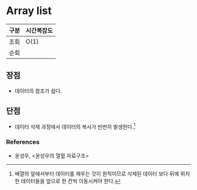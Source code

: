 # Array list

| 구분 | 시간복잡도 |
| --- | -------- |
| 조회 | O(1)     |
| 순회 |          |

## 장점

- 데이터의 참조가 쉽다.

## 단점

- 데이터 삭제 과정에서 데이터의 복사가 빈번히 발생한다.[^arraylist_disadvantage] 

### References

- 윤성우, <윤성우의 열혈 자료구조>

[^arraylist_disadvantage]: 배열의 앞에서부터 데이터를 채우는 것이 원칙이므로 삭제된 데이터 보다 뒤에 위치한 데이터들을 앞으로 한 칸씩 이동시켜야 한다.
